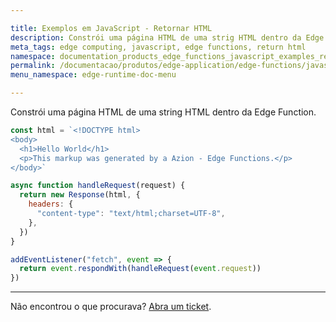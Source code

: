 ```yaml
---

title: Exemplos em JavaScript - Retornar HTML
description: Constrói uma página HTML de uma strig HTML dentro da Edge Function.
meta_tags: edge computing, javascript, edge functions, return html
namespace: documentation_products_edge_functions_javascript_examples_return_html
permalink: /documentacao/produtos/edge-application/edge-functions/javascript-examples/return-html/
menu_namespace: edge-runtime-doc-menu

---
```


Constrói uma página HTML de uma string HTML dentro da Edge Function.

```javascript
const html = `<!DOCTYPE html>
<body>
  <h1>Hello World</h1>
  <p>This markup was generated by a Azion - Edge Functions.</p>
</body>`

async function handleRequest(request) {
  return new Response(html, {
    headers: {
      "content-type": "text/html;charset=UTF-8",
    },
  })
}

addEventListener("fetch", event => {
  return event.respondWith(handleRequest(event.request))
})
```

---

Não encontrou o que procurava? [Abra um ticket](https://tickets.azion.com/pt-BR/support/login/).
